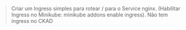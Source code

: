 > Criar um Ingress simples para rotear / para o Service nginx. (Habilitar Ingress no Minikube: minikube addons enable ingress).
Não tem ingress no CKAD